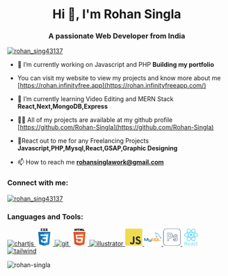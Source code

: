 
<h1 align="center">Hi 👋, I'm Rohan Singla</h1>
<h3 align="center">A passionate Web Developer from India</h3>

<p align="left"> <a href="https://twitter.com/rohan_sing43137" target="blank"><img src="https://img.shields.io/twitter/follow/rohan_sing43137?logo=twitter&style=for-the-badge" alt="rohan_sing43137" /></a> </p>

- 🔭 I’m currently working on Javascript and PHP **Building my portfolio**
  
- You can visit my website to view my projects and know more about me [https://rohan.infinityfree.app](https://rohan.infinityfreeapp.com/)

- 🌱 I’m currently learning Video Editing and MERN Stack **React,Next,MongoDB,Express**

- 👨‍💻 All of my projects are available at my github profile [https://github.com/Rohan-Singla](https://github.com/Rohan-Singla)

- 💬React out to me for any Freelancing Projects **Javascript,PHP,Mysql,React,GSAP,Graphic Designing**

- 📫 How to reach me **rohansinglawork@gmail.com**

<h3 align="left">Connect with me:</h3>
<p align="left">
<a href="https://twitter.com/rohan_sing43137" target="blank"><img align="center" src="https://raw.githubusercontent.com/rahuldkjain/github-profile-readme-generator/master/src/images/icons/Social/twitter.svg" alt="rohan_sing43137" height="30" width="40" /></a>
</p>

<h3 align="left">Languages and Tools:</h3>
<p align="left"> <a href="https://www.chartjs.org" target="_blank" rel="noreferrer"> <img src="https://www.chartjs.org/media/logo-title.svg" alt="chartjs" width="40" height="40"/> </a> <a href="https://www.w3schools.com/css/" target="_blank" rel="noreferrer"> <img src="https://raw.githubusercontent.com/devicons/devicon/master/icons/css3/css3-original-wordmark.svg" alt="css3" width="40" height="40"/> </a> <a href="https://git-scm.com/" target="_blank" rel="noreferrer"> <img src="https://www.vectorlogo.zone/logos/git-scm/git-scm-icon.svg" alt="git" width="40" height="40"/> </a> <a href="https://www.w3.org/html/" target="_blank" rel="noreferrer"> <img src="https://raw.githubusercontent.com/devicons/devicon/master/icons/html5/html5-original-wordmark.svg" alt="html5" width="40" height="40"/> </a> <a href="https://www.adobe.com/in/products/illustrator.html" target="_blank" rel="noreferrer"> <img src="https://www.vectorlogo.zone/logos/adobe_illustrator/adobe_illustrator-icon.svg" alt="illustrator" width="40" height="40"/> </a> <a href="https://developer.mozilla.org/en-US/docs/Web/JavaScript" target="_blank" rel="noreferrer"> <img src="https://raw.githubusercontent.com/devicons/devicon/master/icons/javascript/javascript-original.svg" alt="javascript" width="40" height="40"/> </a> <a href="https://www.mysql.com/" target="_blank" rel="noreferrer"> <img src="https://raw.githubusercontent.com/devicons/devicon/master/icons/mysql/mysql-original-wordmark.svg" alt="mysql" width="40" height="40"/> </a> <a href="https://www.photoshop.com/en" target="_blank" rel="noreferrer"> <img src="https://raw.githubusercontent.com/devicons/devicon/master/icons/photoshop/photoshop-line.svg" alt="photoshop" width="40" height="40"/> </a> <a href="https://reactjs.org/" target="_blank" rel="noreferrer"> <img src="https://raw.githubusercontent.com/devicons/devicon/master/icons/react/react-original-wordmark.svg" alt="react" width="40" height="40"/> </a> <a href="https://tailwindcss.com/" target="_blank" rel="noreferrer"> <img src="https://www.vectorlogo.zone/logos/tailwindcss/tailwindcss-icon.svg" alt="tailwind" width="40" height="40"/> </a> </p>

<p><img align="center" src="https://github-readme-stats.vercel.app/api/top-langs?username=rohan-singla&show_icons=true&locale=en&layout=compact" alt="rohan-singla" /></p>
